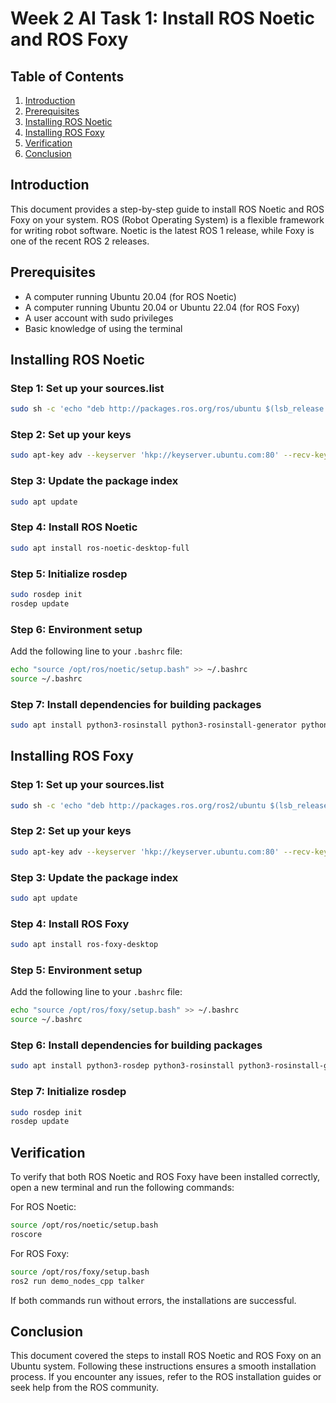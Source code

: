 # Week 2 AI Task 1: Install ROS Noetic and ROS Foxy

## Table of Contents
1. [Introduction](#introduction)
2. [Prerequisites](#prerequisites)
3. [Installing ROS Noetic](#installing-ros-noetic)
4. [Installing ROS Foxy](#installing-ros-foxy)
5. [Verification](#verification)
6. [Conclusion](#conclusion)

## Introduction
This document provides a step-by-step guide to install ROS Noetic and ROS Foxy on your system. ROS (Robot Operating System) is a flexible framework for writing robot software. Noetic is the latest ROS 1 release, while Foxy is one of the recent ROS 2 releases.

## Prerequisites
- A computer running Ubuntu 20.04 (for ROS Noetic)
- A computer running Ubuntu 20.04 or Ubuntu 22.04 (for ROS Foxy)
- A user account with sudo privileges
- Basic knowledge of using the terminal

## Installing ROS Noetic

### Step 1: Set up your sources.list
```sh
sudo sh -c 'echo "deb http://packages.ros.org/ros/ubuntu $(lsb_release -sc) main" > /etc/apt/sources.list.d/ros-latest.list'
```

### Step 2: Set up your keys
```sh
sudo apt-key adv --keyserver 'hkp://keyserver.ubuntu.com:80' --recv-key C1CF6E31E6BADE8868B172B4F42ED6FBAB17C654
```

### Step 3: Update the package index
```sh
sudo apt update
```

### Step 4: Install ROS Noetic
```sh
sudo apt install ros-noetic-desktop-full
```

### Step 5: Initialize rosdep
```sh
sudo rosdep init
rosdep update
```

### Step 6: Environment setup
Add the following line to your `.bashrc` file:
```sh
echo "source /opt/ros/noetic/setup.bash" >> ~/.bashrc
source ~/.bashrc
```

### Step 7: Install dependencies for building packages
```sh
sudo apt install python3-rosinstall python3-rosinstall-generator python3-wstool build-essential
```

## Installing ROS Foxy

### Step 1: Set up your sources.list
```sh
sudo sh -c 'echo "deb http://packages.ros.org/ros2/ubuntu $(lsb_release -cs) main" > /etc/apt/sources.list.d/ros2-latest.list'
```

### Step 2: Set up your keys
```sh
sudo apt-key adv --keyserver 'hkp://keyserver.ubuntu.com:80' --recv-key C1CF6E31E6BADE8868B172B4F42ED6FBAB17C654
```

### Step 3: Update the package index
```sh
sudo apt update
```

### Step 4: Install ROS Foxy
```sh
sudo apt install ros-foxy-desktop
```

### Step 5: Environment setup
Add the following line to your `.bashrc` file:
```sh
echo "source /opt/ros/foxy/setup.bash" >> ~/.bashrc
source ~/.bashrc
```

### Step 6: Install dependencies for building packages
```sh
sudo apt install python3-rosdep python3-rosinstall python3-rosinstall-generator python3-wstool build-essential
```

### Step 7: Initialize rosdep
```sh
sudo rosdep init
rosdep update
```

## Verification
To verify that both ROS Noetic and ROS Foxy have been installed correctly, open a new terminal and run the following commands:

For ROS Noetic:
```sh
source /opt/ros/noetic/setup.bash
roscore
```

For ROS Foxy:
```sh
source /opt/ros/foxy/setup.bash
ros2 run demo_nodes_cpp talker
```

If both commands run without errors, the installations are successful.

## Conclusion
This document covered the steps to install ROS Noetic and ROS Foxy on an Ubuntu system. Following these instructions ensures a smooth installation process. If you encounter any issues, refer to the ROS installation guides or seek help from the ROS community.

